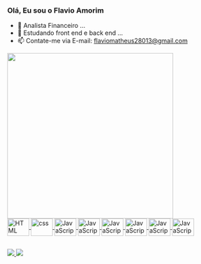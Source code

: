 ### Olá, Eu sou o Flavio Amorim


- 🔭 Analista Financeiro ...
- 🌱 Estudando front end e back end ...
- 📫 Contate-me via E-mail: flaviomatheus28013@gmail.com  

<div >
  <a href="https://github.com/flavioamorim2">
    <img  heigth="180em" width="380em" src="https://github-readme-stats.vercel.app/api/top-langs/?username=flavioamorim2&layout=compact&langs_16&theme=tokyonight"/>
<!--     <img heigth="180em" src="https://github-readme-stats.vercel.app/api?username=flavioamorim2&show_icons=true&theme=tokyonight&include_all_commits=true&count_private=true"/> <br> -->
  </div>
  <div style="display: inline_block">
  <img align="center" alt="HTML" height="40" width="50" src="https://skillicons.dev/icons?i=html"/>
   <img align="center" alt="css" height="40" width="50" src="https://skillicons.dev/icons?i=css"/>  
    <img align="center" alt="JavaScript" height="40" width="50" src="https://skillicons.dev/icons?i=javascript"/>
    <img align="center" alt="JavaScript" height="40" width="50" src="https://skillicons.dev/icons?i=react"/>
    <img align="center" alt="JavaScript" height="40" width="50" src="https://skillicons.dev/icons?i=nodejs"/>
    <img align="center" alt="JavaScript" height="40" width="50" src="https://skillicons.dev/icons?i=tailwind"/>
    <img align="center" alt="JavaScript" height="40" width="50" src="https://skillicons.dev/icons?i=postgres"/>
    <img align="center" alt="JavaScript" height="40" width="50" src="https://skillicons.dev/icons?i=vite"/>
  </div>
  
  ##
  
  <div>
    <a href="https://www.linkedin.com/in/flavio-matheus-amorim/" target="blank"> <img src="https://img.shields.io/badge/LinkedIn-0077B5?style=for-the-badge&logo=linkedin&logoColor=white" target="blank"/> </a>
    <a href="https://wa.me/21982620537" target="blank"> <img src="https://img.shields.io/badge/WhatsApp-25D366?style=for-the-badge&logo=whatsapp&logoColor=white" target="blank"/> </a>
     </div>

